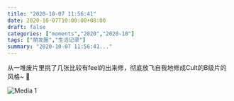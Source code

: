 ```yaml
---
title: "2020-10-07 11:56:41"
date: 2020-10-07T10:00:00+08:00
draft: false
categories: ["moments","2020","2020-10"]
tags: ["朋友圈","生活记录"]
summary: "2020-10-07 11:56:41..."
---
```


从一堆废片里挑了几张比较有feel的出来修，彻底放飞自我地修成Cult的B级片的风格~ 🥳

![Media 1](/Moments/photos/2020-10-07/202010071156410.jpg)

